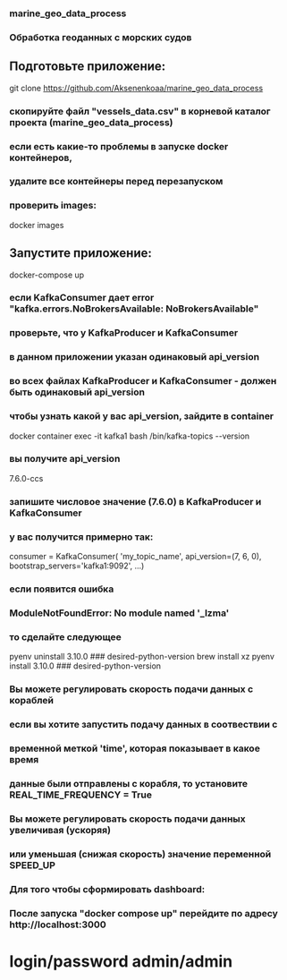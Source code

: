 ### marine_geo_data_process
### Обработка геоданных с морских судов


## Подготовьте приложение:
git clone https://github.com/Aksenenkoaa/marine_geo_data_process
### скопируйте файл "vessels_data.csv" в корневой каталог проекта (marine_geo_data_process)
### если есть какие-то проблемы в запуске docker контейнеров, 
### удалите все контейнеры перед перезапуском
[//]: # (docker stop $&#40;docker ps -aq&#41; && docker rm $&#40;docker ps -aq&#41; && docker ps -a)
[//]: # (docker rmi $&#40;docker images | egrep 'producer_ship|consumer_ship|consumer_alert'&#41;)
### проверить images:
docker images


## Запустите приложение:
docker-compose up
### если KafkaConsumer дает error "kafka.errors.NoBrokersAvailable: NoBrokersAvailable"
### проверьте, что у KafkaProducer и KafkaConsumer 
### в данном приложении указан одинаковый api_version
### во всех файлах KafkaProducer и KafkaConsumer - должен быть одинаковый api_version
### чтобы узнать какой у вас api_version, зайдите в container
docker container exec -it kafka1 bash
/bin/kafka-topics --version
### вы получите api_version
7.6.0-ccs
### запишите числовое значение (7.6.0) в KafkaProducer и KafkaConsumer
### у вас получится примерно так:
consumer = KafkaConsumer(
'my_topic_name',
api_version=(7, 6, 0),
bootstrap_servers='kafka1:9092',
...)

### если появится ошибка
### ModuleNotFoundError: No module named '_lzma'
### то сделайте следующее
pyenv uninstall 3.10.0 ### desired-python-version
brew install xz
pyenv install 3.10.0 ### desired-python-version

### Вы можете регулировать скорость подачи данных с кораблей
### если вы хотите запустить подачу данных в соотвествии с 
### временной меткой 'time', которая показывает в какое время 
### данные были отправлены с корабля, то установите REAL_TIME_FREQUENCY = True
### Вы можете регулировать скорость подачи данных увеличивая (ускоряя)
### или уменьшая (снижая скорость) значение переменной SPEED_UP


### Для того чтобы сформировать dashboard:
### После запуска "docker compose up" перейдите по адресу http://localhost:3000
# login/password admin/admin


[//]: # (/Users/aa/education/evomarine/marine_geo_data_process/img.png)
[//]: # (https://github.com/Aksenenkoaa/marine_geo_data_process/blob/main/img_1.png)

[//]: # ()
[//]: # (y_images_for_readme/Screenshot 2024-03-10 at 00.58.33.png)
